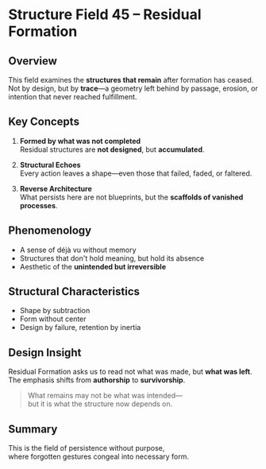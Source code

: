 # Structure Field 45 – Residual Formation

## Overview

This field examines the **structures that remain** after formation has ceased.  
Not by design, but by **trace**—a geometry left behind by passage, erosion, or intention that never reached fulfillment.

## Key Concepts

1. **Formed by what was not completed**  
   Residual structures are **not designed**, but **accumulated**.

2. **Structural Echoes**  
   Every action leaves a shape—even those that failed, faded, or faltered.

3. **Reverse Architecture**  
   What persists here are not blueprints, but the **scaffolds of vanished processes**.

## Phenomenology

- A sense of déjà vu without memory  
- Structures that don't hold meaning, but hold its absence  
- Aesthetic of the **unintended but irreversible**

## Structural Characteristics

- Shape by subtraction  
- Form without center  
- Design by failure, retention by inertia

## Design Insight

Residual Formation asks us to read not what was made, but **what was left**.  
The emphasis shifts from **authorship** to **survivorship**.

> What remains may not be what was intended—  
> but it is what the structure now depends on.

## Summary

This is the field of persistence without purpose,  
where forgotten gestures congeal into necessary form.
